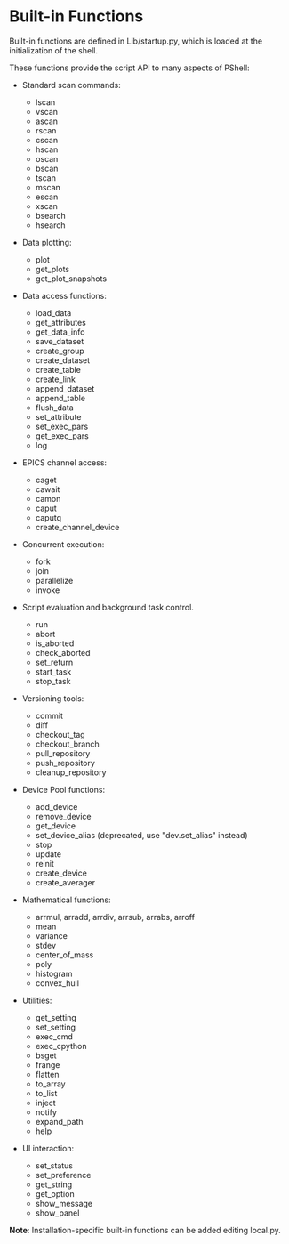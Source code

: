 # Built-in Functions

Built-in functions are defined in Lib/startup.py, which is loaded at the initialization of the shell.


These functions provide the script API to many aspects of PShell:

 * Standard scan commands:
    - lscan
    - vscan
    - ascan
    - rscan
    - cscan
    - hscan
    - oscan
    - bscan
    - tscan
    - mscan
    - escan
    - xscan
    - bsearch
    - hsearch

 * Data plotting:
    - plot
    - get_plots
    - get_plot_snapshots

 * Data access functions:
    - load_data
    - get_attributes
    - get_data_info
    - save_dataset
    - create_group
    - create_dataset
    - create_table
    - create_link
    - append_dataset
    - append_table
    - flush_data
    - set_attribute
    - set_exec_pars
    - get_exec_pars
    - log

 * EPICS channel access:
    - caget
    - cawait
    - camon
    - caput
    - caputq
    - create_channel_device

 * Concurrent execution:
    - fork
    - join
    - parallelize
    - invoke

 * Script evaluation and background task control.
    - run
    - abort
    - is_aborted
    - check_aborted
    - set_return
    - start_task
    - stop_task

 * Versioning tools:
    - commit
    - diff
    - checkout_tag
    - checkout_branch
    - pull_repository
    - push_repository
    - cleanup_repository

 * Device Pool functions:
    - add_device
    - remove_device
    - get_device
    - set_device_alias (deprecated, use "dev.set_alias" instead)
    - stop
    - update
    - reinit
    - create_device
    - create_averager

 * Mathematical functions:
    - arrmul, arradd, arrdiv, arrsub, arrabs, arroff
    - mean
    - variance
    - stdev  
    - center_of_mass
    - poly
    - histogram
    - convex_hull

 * Utilities:
    - get_setting
    - set_setting
    - exec_cmd
    - exec_cpython
    - bsget
    - frange
    - flatten
    - to_array       
    - to_list 
    - inject
    - notify
    - expand_path
    - help       

 * UI interaction:
    - set_status
    - set_preference
    - get_string
    - get_option
    - show_message
    - show_panel

 
__Note__: Installation-specific built-in functions can be added editing local.py.


